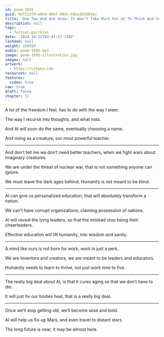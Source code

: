 ```yaml
---
id: poem-1695
guid: 0bf21379-e6b4-4607-903c-6dea3b5b656c
title: 'One Two And One Anew: It Won’t Take Much For AI To Think And Such'
description: null
tags:
  - furkies-purrkies
date: '2024-10-22T03:41:57.728Z'
lastmod: null
weight: 169500
audio: poem-1695.mp3
image: poem-1695-illustration.jpg
images: null
artwork:
  - https://catpea.com
resources: null
features:
  video: true
raw: true
draft: false
chapter: 11
---
```


A lot of the freedom I feel,
has to do with the way I steer.

The way I recurse into thoughts,
and what nots.

And AI will soon do the same,
eventually choosing a name.

And rising as a creature,
our most powerful teacher.

---

And don’t tell me we don’t need better teachers,
when we fight wars about imaginary creatures.

We are under the threat of nuclear war,
that is not something anyone can ignore.

We must leave the dark ages behind,
Humanity is not meant to be blind.

---

AI can give us personalized education,
that will absolutely transform a nation.

We can’t have corrupt organizations,
claiming possession of nations.

AI will reveal the lying leaders,
so that the mislead stop being their cheerleaders.

Effective education will lift humanity,
into wisdom and sanity.

---

A mind like ours is not born for work,
work is just a perk.

We are inventors and creators,
we are meant to be leaders and educators.

Humanity needs to learn to thrive,
not just work nine to five.

---

The really big deal about AI,
is that it cures aging so that we don’t have to die.

It will just fix our bodies heal,
that is a really big deal.

---

Once we’ll stop getting old,
we’ll become wise and bold.

AI will help us fix-up Mars,
and even travel to distant stars.

The long future is near,
it may be almost here.
